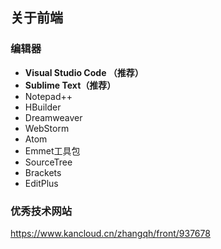 ## 关于前端

### 编辑器

* **Visual Studio Code （推荐）**
* **Sublime Text（推荐）**
* Notepad++
* HBuilder
* Dreamweaver
* WebStorm
* Atom
* Emmet工具包
* SourceTree
* Brackets
* EditPlus



### 优秀技术网站

https://www.kancloud.cn/zhangqh/front/937678